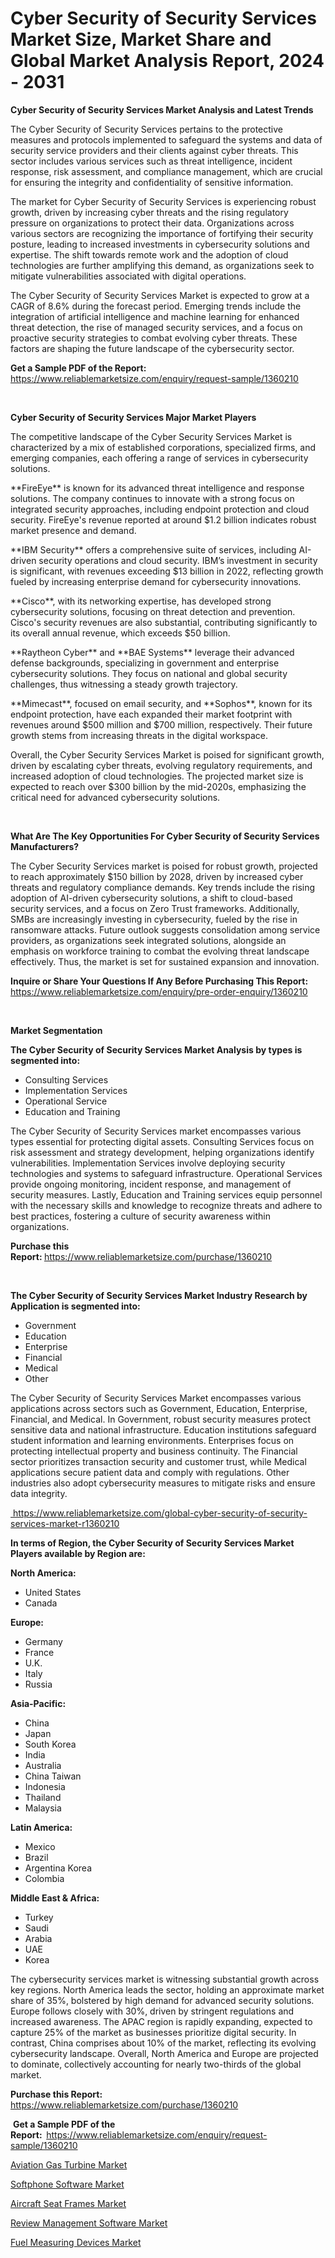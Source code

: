 <p><h1>Cyber Security of Security Services Market Size, Market Share and Global Market Analysis Report, 2024 - 2031</h1></p><p><strong>Cyber Security of Security Services Market Analysis and Latest Trends</strong></p>
<p><p>The Cyber Security of Security Services pertains to the protective measures and protocols implemented to safeguard the systems and data of security service providers and their clients against cyber threats. This sector includes various services such as threat intelligence, incident response, risk assessment, and compliance management, which are crucial for ensuring the integrity and confidentiality of sensitive information.</p><p>The market for Cyber Security of Security Services is experiencing robust growth, driven by increasing cyber threats and the rising regulatory pressure on organizations to protect their data. Organizations across various sectors are recognizing the importance of fortifying their security posture, leading to increased investments in cybersecurity solutions and expertise. The shift towards remote work and the adoption of cloud technologies are further amplifying this demand, as organizations seek to mitigate vulnerabilities associated with digital operations.</p><p>The Cyber Security of Security Services Market is expected to grow at a CAGR of 8.6% during the forecast period. Emerging trends include the integration of artificial intelligence and machine learning for enhanced threat detection, the rise of managed security services, and a focus on proactive security strategies to combat evolving cyber threats. These factors are shaping the future landscape of the cybersecurity sector.</p></p>
<p><strong>Get a Sample PDF of the Report:&nbsp;</strong> <a href="https://www.reliablemarketsize.com/enquiry/request-sample/1360210?utm_campaign=1133&utm_medium=2&utm_source=Github&utm_content=ia&utm_term=17112024&utm_id=cyber-security-of-security-services">https://www.reliablemarketsize.com/enquiry/request-sample/1360210</a></p>
<p>&nbsp;</p>
<p><strong>Cyber Security of Security Services Major Market Players</strong></p>
<p><p>The competitive landscape of the Cyber Security Services Market is characterized by a mix of established corporations, specialized firms, and emerging companies, each offering a range of services in cybersecurity solutions. </p><p>**FireEye** is known for its advanced threat intelligence and response solutions. The company continues to innovate with a strong focus on integrated security approaches, including endpoint protection and cloud security. FireEye's revenue reported at around $1.2 billion indicates robust market presence and demand.</p><p>**IBM Security** offers a comprehensive suite of services, including AI-driven security operations and cloud security. IBM’s investment in security is significant, with revenues exceeding $13 billion in 2022, reflecting growth fueled by increasing enterprise demand for cybersecurity innovations.</p><p>**Cisco**, with its networking expertise, has developed strong cybersecurity solutions, focusing on threat detection and prevention. Cisco's security revenues are also substantial, contributing significantly to its overall annual revenue, which exceeds $50 billion.</p><p>**Raytheon Cyber** and **BAE Systems** leverage their advanced defense backgrounds, specializing in government and enterprise cybersecurity solutions. They focus on national and global security challenges, thus witnessing a steady growth trajectory.</p><p>**Mimecast**, focused on email security, and **Sophos**, known for its endpoint protection, have each expanded their market footprint with revenues around $500 million and $700 million, respectively. Their future growth stems from increasing threats in the digital workspace.</p><p>Overall, the Cyber Security Services Market is poised for significant growth, driven by escalating cyber threats, evolving regulatory requirements, and increased adoption of cloud technologies. The projected market size is expected to reach over $300 billion by the mid-2020s, emphasizing the critical need for advanced cybersecurity solutions.</p></p>
<p>&nbsp;</p>
<p><strong>What Are The Key Opportunities For Cyber Security of Security Services Manufacturers?</strong></p>
<p><p>The Cyber Security Services market is poised for robust growth, projected to reach approximately $150 billion by 2028, driven by increased cyber threats and regulatory compliance demands. Key trends include the rising adoption of AI-driven cybersecurity solutions, a shift to cloud-based security services, and a focus on Zero Trust frameworks. Additionally, SMBs are increasingly investing in cybersecurity, fueled by the rise in ransomware attacks. Future outlook suggests consolidation among service providers, as organizations seek integrated solutions, alongside an emphasis on workforce training to combat the evolving threat landscape effectively. Thus, the market is set for sustained expansion and innovation.</p></p>
<p><strong>Inquire or Share Your Questions If Any Before Purchasing This Report:</strong> <a href="https://www.reliablemarketsize.com/enquiry/pre-order-enquiry/1360210?utm_campaign=1133&utm_medium=2&utm_source=Github&utm_content=ia&utm_term=17112024&utm_id=cyber-security-of-security-services">https://www.reliablemarketsize.com/enquiry/pre-order-enquiry/1360210</a></p>
<p>&nbsp;</p>
<p><strong>Market Segmentation</strong></p>
<p><strong>The Cyber Security of Security Services Market Analysis by types is segmented into:</strong></p>
<p><ul><li>Consulting Services</li><li>Implementation Services</li><li>Operational Service</li><li>Education and Training</li></ul></p>
<p><p>The Cyber Security of Security Services market encompasses various types essential for protecting digital assets. Consulting Services focus on risk assessment and strategy development, helping organizations identify vulnerabilities. Implementation Services involve deploying security technologies and systems to safeguard infrastructure. Operational Services provide ongoing monitoring, incident response, and management of security measures. Lastly, Education and Training services equip personnel with the necessary skills and knowledge to recognize threats and adhere to best practices, fostering a culture of security awareness within organizations.</p></p>
<p><strong>Purchase this Report:&nbsp;</strong><a href="https://www.reliablemarketsize.com/purchase/1360210?utm_campaign=1133&utm_medium=2&utm_source=Github&utm_content=ia&utm_term=17112024&utm_id=cyber-security-of-security-services">https://www.reliablemarketsize.com/purchase/1360210</a></p>
<p>&nbsp;</p>
<p><strong>The Cyber Security of Security Services Market Industry Research by Application is segmented into:</strong></p>
<p><ul><li>Government</li><li>Education</li><li>Enterprise</li><li>Financial</li><li>Medical</li><li>Other</li></ul></p>
<p><p>The Cyber Security of Security Services Market encompasses various applications across sectors such as Government, Education, Enterprise, Financial, and Medical. In Government, robust security measures protect sensitive data and national infrastructure. Education institutions safeguard student information and learning environments. Enterprises focus on protecting intellectual property and business continuity. The Financial sector prioritizes transaction security and customer trust, while Medical applications secure patient data and comply with regulations. Other industries also adopt cybersecurity measures to mitigate risks and ensure data integrity.</p></p>
<p><a href="https://www.reliablemarketsize.com/global-cyber-security-of-security-services-market-r1360210?utm_campaign=1133&utm_medium=2&utm_source=Github&utm_content=ia&utm_term=17112024&utm_id=cyber-security-of-security-services">&nbsp;https://www.reliablemarketsize.com/global-cyber-security-of-security-services-market-r1360210</a></p>
<p><strong>In terms of Region, the Cyber Security of Security Services Market Players available by Region are:</strong></p>
<p>
    <p> <strong> North America: </strong>
        <ul>
            <li>United States</li>
            <li>Canada</li>
        </ul>
        </p> 
    <p> <strong> Europe: </strong>
        <ul>
            <li>Germany</li>
            <li>France</li>
            <li>U.K.</li>
            <li>Italy</li>
            <li>Russia</li>
        </ul>
        </p> 
    <p> <strong> Asia-Pacific: </strong>
        <ul>
            <li>China</li>
            <li>Japan</li>
            <li>South Korea</li>
            <li>India</li>
            <li>Australia</li>
            <li>China Taiwan</li>
            <li>Indonesia</li>
            <li>Thailand</li>
            <li>Malaysia</li>
        </ul>
        </p> 
    <p> <strong> Latin America: </strong>
        <ul>
            <li>Mexico</li>
            <li>Brazil</li>
            <li>Argentina Korea</li>
            <li>Colombia</li>
        </ul>
        </p> 
    <p> <strong> Middle East & Africa: </strong>
        <ul>
            <li>Turkey</li>
            <li>Saudi</li>
            <li>Arabia</li>
            <li>UAE</li>
            <li>Korea</li>
        </ul>
    </p>
    </p>
<p><p>The cybersecurity services market is witnessing substantial growth across key regions. North America leads the sector, holding an approximate market share of 35%, bolstered by high demand for advanced security solutions. Europe follows closely with 30%, driven by stringent regulations and increased awareness. The APAC region is rapidly expanding, expected to capture 25% of the market as businesses prioritize digital security. In contrast, China comprises about 10% of the market, reflecting its evolving cybersecurity landscape. Overall, North America and Europe are projected to dominate, collectively accounting for nearly two-thirds of the global market.</p></p>
<p><strong>Purchase this Report: </strong><a href="https://www.reliablemarketsize.com/purchase/1360210?utm_campaign=1133&utm_medium=2&utm_source=Github&utm_content=ia&utm_term=17112024&utm_id=cyber-security-of-security-services">https://www.reliablemarketsize.com/purchase/1360210</a></p>
<p>&nbsp;<strong>Get a Sample PDF of the Report:&nbsp;&nbsp;</strong><a href="https://www.reliablemarketsize.com/enquiry/request-sample/1360210?utm_campaign=1133&utm_medium=2&utm_source=Github&utm_content=ia&utm_term=17112024&utm_id=cyber-security-of-security-services">https://www.reliablemarketsize.com/enquiry/request-sample/1360210</a></p>
<p><strong></strong></p>
<p><p><a href="https://www.linkedin.com/pulse/aviation-gas-turbine-market-analysis-report-global-insights-kudde?utm_campaign=1133&utm_medium=2&utm_source=Github&utm_content=ia&utm_term=17112024&utm_id=cyber-security-of-security-services">Aviation Gas Turbine Market</a></p><p><a href="https://issuu.com/reportprime-2/docs/softphone-software-market-size-2030_35d49fca18511c?utm_campaign=1133&utm_medium=2&utm_source=Github&utm_content=ia&utm_term=17112024&utm_id=cyber-security-of-security-services">Softphone Software Market</a></p><p><a href="https://www.linkedin.com/pulse/aircraft-seat-frames-market-analysis-product-segmentation-regional-kvjie?utm_campaign=1133&utm_medium=2&utm_source=Github&utm_content=ia&utm_term=17112024&utm_id=cyber-security-of-security-services">Aircraft Seat Frames Market</a></p><p><a href="https://issuu.com/reportprime-2/docs/review-management-software-market-s_654e4bbccef95f?utm_campaign=1133&utm_medium=2&utm_source=Github&utm_content=ia&utm_term=17112024&utm_id=cyber-security-of-security-services">Review Management Software Market</a></p><p><a href="https://www.linkedin.com/pulse/global-fuel-measuring-devices-market-forecast-2024-2031-ink2e?utm_campaign=1133&utm_medium=2&utm_source=Github&utm_content=ia&utm_term=17112024&utm_id=cyber-security-of-security-services">Fuel Measuring Devices Market</a></p></p>